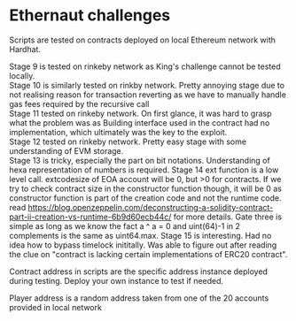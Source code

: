 # Ethernaut challenges

Scripts are tested on contracts deployed on local Ethereum network with Hardhat.

Stage 9 is tested on rinkeby network as King's challenge cannot be tested locally.  
Stage 10 is similarly tested on rinkby network. Pretty annoying stage due to not realising reason for transaction reverting as we have to manually handle gas fees required by the recursive call  
Stage 11 tested on rinkeby network. On first glance, it was hard to grasp what the problem was as Building interface used in the contract had no implementation, which ultimately was the key to the exploit.  
Stage 12 tested on rinkeby network. Pretty easy stage with some understanding of EVM storage.  
Stage 13 is tricky, especially the part on bit notations. Understanding of hexa representation of numbers is required.
Stage 14 ext function is a low level call. extcodesize of EOA account will be 0, but >0 for contracts. If we try to check contract size in the constructor function though, it will be 0 as constructor function is part of the creation code and not the runtime code. read https://blog.openzeppelin.com/deconstructing-a-solidity-contract-part-ii-creation-vs-runtime-6b9d60ecb44c/ for more details. Gate three is simple as long as we know the fact a ^ a = 0 and uint(64)-1 in 2 complements is the same as uint64.max.
Stage 15 is interesting. Had no idea how to bypass timelock inititally. Was able to figure out after reading the clue on "contract is lacking certain implementations of ERC20 contract".

Contract address in scripts are the specific address instance deployed during testing. Deploy your own instance to test if needed.

Player address is a random address taken from one of the 20 accounts provided in local network
